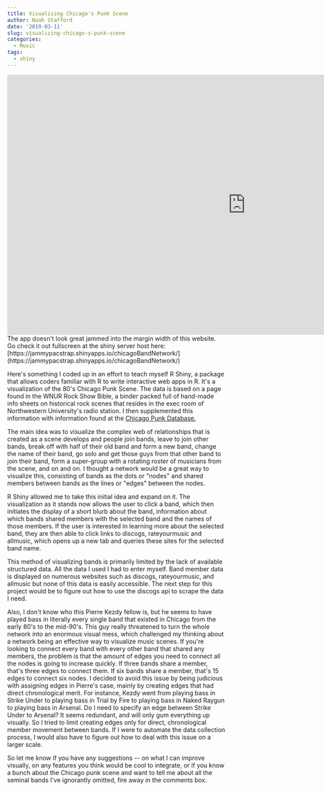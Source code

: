 ```yaml
---
title: Visualizing Chicago's Punk Scene
author: Noah Stafford
date: '2019-03-11'
slug: visualizing-chicago-s-punk-scene
categories:
  - Music
tags:
  - shiny
---
```


<iframe id="chicagoBandNetwork" src="https://jammypacstrap.shinyapps.io/chicagoBandNetwork/" style="border: none; width: 1100px; height: 600px" frameborder="0"></iframe>
The app doesn't look great jammed into the margin width of this website.  Go check it out fullscreen at the shiny server host here: [https://jammypacstrap.shinyapps.io/chicagoBandNetwork/](https://jammypacstrap.shinyapps.io/chicagoBandNetwork/)

Here's something I coded up in an effort to teach myself R Shiny, a package that allows coders familiar with R to write interactive web apps in R.  It's a visualization of the 80's Chicago Punk Scene.  The data is based on a page found in the WNUR Rock Show Bible, a binder packed full of hand-made info sheets on historical rock scenes that resides in the exec room of Northwestern University's radio station.  I then supplemented this information with information found at the [Chicago Punk Database.](http://punkdatabase.com/wiki/Main_Page)

The main idea was to visualize the complex web of relationships that is created as a scene develops and people join bands, leave to join other bands, break off with half of their old band and form a new band, change the name of their band, go solo and get those guys from that other band to join their band, form a super-group with a rotating roster of musicians from the scene, and on and on.  I thought a network would be a great way to visualize this, consisting of bands as the dots or "nodes" and shared members between bands as the lines or "edges" between the nodes.

R Shiny allowed me to take this initial idea and expand on it.  The visualization as it stands now allows the user to click a band, which then initiates the display of a short blurb about the band, information about which bands shared members with the selected band and the names of those members.  If the user is interested in learning more about the selected band, they are then able to click links to discogs, rateyourmusic and allmusic, which opens up a new tab and queries these sites for the selected band name.

This method of visualizing bands is primarily limited by the lack of available structured data.  All the data I used I had to enter myself.  Band member data is displayed on numerous websites such as discogs, rateyourmusic, and allmusic but none of this data is easily accessible.  The next step for this project would be to figure out how to use the discogs api to scrape the data I need.

Also, I don't know who this Pierre Kezdy fellow is, but he seems to have played bass in literally every single band that existed in Chicago from the early 80's to the mid-90's.  This guy really threatened to turn the whole network into an enormous visual mess, which challenged my thinking about a network being an effective way to visualize music scenes.  If you're looking to connect every band with every other band that shared any members, the problem is that the amount of edges you need to connect all the nodes is going to increase quickly.  If three bands share a member, that's three edges to connect them.  If six bands share a member, that's 15 edges to connect six nodes.  I decided to avoid this issue by being judicious with assigning edges in Pierre's case, mainly by creating edges that had direct chronological merit.  For instance, Kezdy went from playing bass in Strike Under to playing bass in Trial by Fire to playing bass in Naked Raygun to playing bass in Arsenal.  Do I need to specify an edge between Strike Under to Arsenal?  It seems redundant, and will only gum everything up visually.  So I tried to limit creating edges only for direct, chronological member movement between bands.  If I were to automate the data collection process, I would also have to figure out how to deal with this issue on a larger scale.

So let me know if you have any suggestions -- on what I can improve visually, on any features you think would be cool to integrate, or if you know a bunch about the Chicago punk scene and want to tell me about all the seminal bands I've ignorantly omitted, fire away in the comments box.